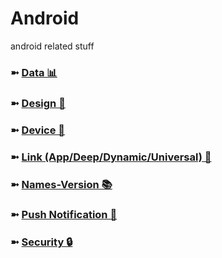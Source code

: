 # Android
android related stuff

### ➼ [Data 📊](Data)
### ➼ [Design 🎨](Design)
### ➼ [Device 📱](Device)
### ➼ [Link (App/Deep/Dynamic/Universal) 🔗](Link)
### ➼ [Names-Version 📚](Names-Version)
### ➼ [Push Notification 🔔](Push-Notification)
### ➼ [Security 🔒](Security)


